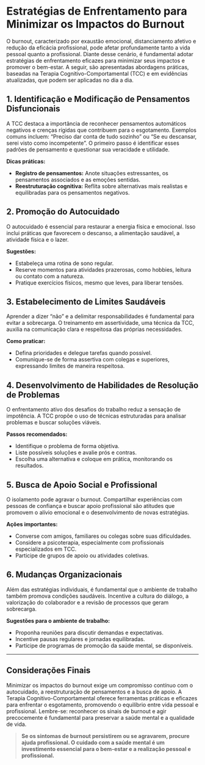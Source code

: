 
# Estratégias de Enfrentamento para Minimizar os Impactos do Burnout

O burnout, caracterizado por exaustão emocional, distanciamento afetivo e redução da eficácia profissional, pode afetar profundamente tanto a vida pessoal quanto a profissional. Diante desse cenário, é fundamental adotar estratégias de enfrentamento eficazes para minimizar seus impactos e promover o bem-estar. A seguir, são apresentadas abordagens práticas, baseadas na Terapia Cognitivo-Comportamental (TCC) e em evidências atualizadas, que podem ser aplicadas no dia a dia.

## 1. Identificação e Modificação de Pensamentos Disfuncionais

A TCC destaca a importância de reconhecer pensamentos automáticos negativos e crenças rígidas que contribuem para o esgotamento. Exemplos comuns incluem: “Preciso dar conta de tudo sozinho” ou “Se eu descansar, serei visto como incompetente”. O primeiro passo é identificar esses padrões de pensamento e questionar sua veracidade e utilidade.

**Dicas práticas:**
- **Registro de pensamentos:** Anote situações estressantes, os pensamentos associados e as emoções sentidas.
- **Reestruturação cognitiva:** Reflita sobre alternativas mais realistas e equilibradas para os pensamentos negativos.

## 2. Promoção do Autocuidado

O autocuidado é essencial para restaurar a energia física e emocional. Isso inclui práticas que favorecem o descanso, a alimentação saudável, a atividade física e o lazer.

**Sugestões:**
- Estabeleça uma rotina de sono regular.
- Reserve momentos para atividades prazerosas, como hobbies, leitura ou contato com a natureza.
- Pratique exercícios físicos, mesmo que leves, para liberar tensões.

## 3. Estabelecimento de Limites Saudáveis

Aprender a dizer “não” e a delimitar responsabilidades é fundamental para evitar a sobrecarga. O treinamento em assertividade, uma técnica da TCC, auxilia na comunicação clara e respeitosa das próprias necessidades.

**Como praticar:**
- Defina prioridades e delegue tarefas quando possível.
- Comunique-se de forma assertiva com colegas e superiores, expressando limites de maneira respeitosa.

## 4. Desenvolvimento de Habilidades de Resolução de Problemas

O enfrentamento ativo dos desafios do trabalho reduz a sensação de impotência. A TCC propõe o uso de técnicas estruturadas para analisar problemas e buscar soluções viáveis.

**Passos recomendados:**
- Identifique o problema de forma objetiva.
- Liste possíveis soluções e avalie prós e contras.
- Escolha uma alternativa e coloque em prática, monitorando os resultados.

## 5. Busca de Apoio Social e Profissional

O isolamento pode agravar o burnout. Compartilhar experiências com pessoas de confiança e buscar apoio profissional são atitudes que promovem o alívio emocional e o desenvolvimento de novas estratégias.

**Ações importantes:**
- Converse com amigos, familiares ou colegas sobre suas dificuldades.
- Considere a psicoterapia, especialmente com profissionais especializados em TCC.
- Participe de grupos de apoio ou atividades coletivas.

## 6. Mudanças Organizacionais

Além das estratégias individuais, é fundamental que o ambiente de trabalho também promova condições saudáveis. Incentive a cultura do diálogo, a valorização do colaborador e a revisão de processos que geram sobrecarga.

**Sugestões para o ambiente de trabalho:**
- Proponha reuniões para discutir demandas e expectativas.
- Incentive pausas regulares e jornadas equilibradas.
- Participe de programas de promoção da saúde mental, se disponíveis.

---

## Considerações Finais

Minimizar os impactos do burnout exige um compromisso contínuo com o autocuidado, a reestruturação de pensamentos e a busca de apoio. A Terapia Cognitivo-Comportamental oferece ferramentas práticas e eficazes para enfrentar o esgotamento, promovendo o equilíbrio entre vida pessoal e profissional. Lembre-se: reconhecer os sinais de burnout e agir precocemente é fundamental para preservar a saúde mental e a qualidade de vida.

> **Se os sintomas de burnout persistirem ou se agravarem, procure ajuda profissional. O cuidado com a saúde mental é um investimento essencial para o bem-estar e a realização pessoal e profissional.**
```
